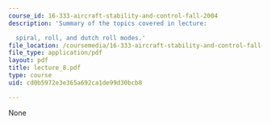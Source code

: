 ```yaml
---
course_id: 16-333-aircraft-stability-and-control-fall-2004
description: 'Summary of the topics covered in lecture:

  spiral, roll, and dutch roll modes.'
file_location: /coursemedia/16-333-aircraft-stability-and-control-fall-2004/cd0b5972e3e365a692ca1de99d30bcb8_lecture_8.pdf
file_type: application/pdf
layout: pdf
title: lecture_8.pdf
type: course
uid: cd0b5972e3e365a692ca1de99d30bcb8

---
```

None